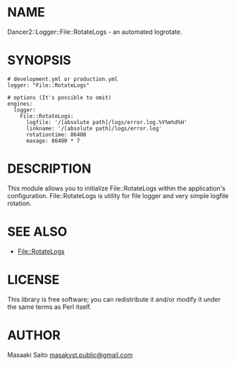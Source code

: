 # NAME

Dancer2::Logger::File::RotateLogs - an automated logrotate.

# SYNOPSIS

    # development.yml or production.yml
    logger: "File::RotateLogs"

    # options (It's possible to omit)
    engines:
      logger:
        File::RotateLogs:
          logfile: '/[absolute path]/logs/error.log.%Y%m%d%H'
          linkname: '/[absolute path]/logs/error.log'  
          rotationtime: 86400
          maxage: 86400 * 7 
        

# DESCRIPTION

This module allows you to initialize File::RotateLogs within the application's configuration. 
File::RotateLogs is utility for file logger and very simple logfile rotation. 

# SEE ALSO

- [File::RotateLogs](https://metacpan.org/pod/File::RotateLogs)

# LICENSE

This library is free software; you can redistribute it and/or modify
it under the same terms as Perl itself.

# AUTHOR

Masaaki Saito <masakyst.public@gmail.com>
